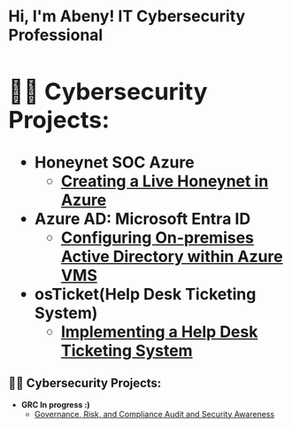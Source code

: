 <h1>Hi, I'm Abeny! IT Cybersecurity Professional<br/><a>



<h2>👨‍💻 Cybersecurity Projects:</h2>

- <b>Honeynet SOC Azure</b>
  - [Creating a Live Honeynet in Azure](https://github.com/abenykenti/Azure-Honeynet-SOC.git)
- <b>Azure AD: Microsoft Entra ID</b>
  - [Configuring On-premises Active Directory within Azure VMS](https://github.com/abenykenti/Azure-Active-Directory.git)
- <b>osTicket(Help Desk Ticketing System)</b>
  - [Implementing a Help Desk Ticketing System](https://github.com/abenykenti/osTicket.git)
 
<h2>👨‍💻 Cybersecurity Projects:</h2>

- <b> GRC  In progress :)</b>
  - [Governance, Risk, and Compliance Audit and Security Awareness](https://github.com/abenykenti/Governance-Risk-and-Compliance-Audit-and-Security-Awareness.git)



<!--
**abenykenti/abenykenti ** is a ✨ _special_ ✨ repository because its `README.md` (this file) appears on your GitHub profile.

Here are some ideas to get you started:

- 🔭 I’m currently working on ...
- 🌱 I’m currently learning ...
- 👯 I’m looking to collaborate on ...
- 🤔 I’m looking for help with ...
- 💬 Ask me about ...
- 📫 How to reach me: ...
- 😄 Pronouns: ...
- ⚡ Fun fact: ...
-->

